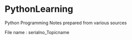 # PythonLearning
Python Programming Notes prepared from various sources

File name : serialno_Topicname
